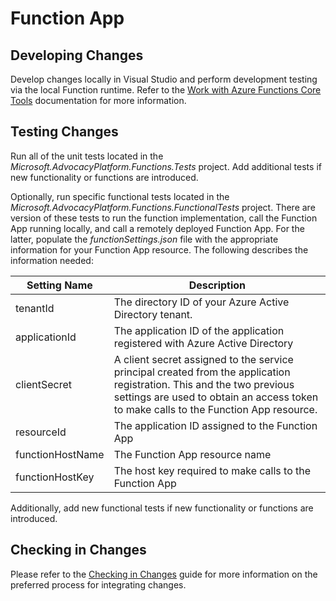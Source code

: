 # Function App

## Developing Changes
Develop changes locally in Visual Studio and perform development testing via the local Function runtime. Refer to the [Work with Azure Functions Core Tools](https://docs.microsoft.com/en-us/azure/azure-functions/functions-run-local) documentation for more information.

## Testing Changes
Run all of the unit tests located in the *Microsoft.AdvocacyPlatform.Functions.Tests* project. Add additional tests if new functionality or functions are introduced.

Optionally, run specific functional tests located in the *Microsoft.AdvocacyPlatform.Functions.FunctionalTests* project. There are version of these tests to run the function implementation, call the Function App running locally, and call a remotely deployed Function App. For the latter, populate the *functionSettings.json* file with the appropriate information for your Function App resource. The following describes the information needed:

|Setting Name|Description|
|-|-|
|tenantId|The directory ID of your Azure Active Directory tenant.|
|applicationId|The application ID of the application registered with Azure Active Directory|
|clientSecret|A client secret assigned to the service principal created from the application registration. This and the two previous settings are used to obtain an access token to make calls to the Function App resource.|
|resourceId|The application ID assigned to the Function App|
|functionHostName|The Function App resource name|
|functionHostKey|The host key required to make calls to the Function App|

Additionally, add new functional tests if new functionality or functions are introduced.

## Checking in Changes
Please refer to the [Checking in Changes](../contributing/checking-in-changes.md) guide for more information on the preferred process for integrating changes.